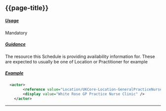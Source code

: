 ## {{page-title}}

<h5><ins>Usage</ins></h5>

<span class="mro-circle mandatory" title="Mandatory"></span> Mandatory

<h5><ins>Guidance</ins></h5>

The resource this Schedule is providing availability information for. These are expected to usually be one of Location or Practitioner for example

<h5><ins>Example</ins></h5>

```xml
  <actor>
        <reference value="Location/UKCore-Location-GeneralPracticeNurseClinic-Example" />
        <display value="White Rose GP Practice Nurse Clinic" />
    </actor>
```

---